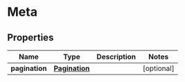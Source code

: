 
# Meta

## Properties
Name | Type | Description | Notes
------------ | ------------- | ------------- | -------------
**pagination** | [**Pagination**](Pagination.md) |  |  [optional]



